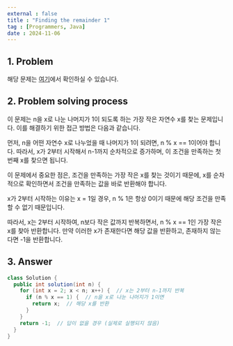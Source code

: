 ```yaml
---
external : false
title : "Finding the remainder 1"
tag : [Programmers, Java]
date : 2024-11-06
---
```


## 1. Problem

해당 문제는 [여기](https://school.programmers.co.kr/learn/courses/30/lessons/87389)에서 확인하실 수 있습니다.

## 2. Problem solving process

이 문제는 n을 x로 나눈 나머지가 1이 되도록 하는 가장 작은 자연수 x를 찾는 문제입니다. 이를 해결하기 위한 접근 방법은 다음과 같습니다.

먼저, n을 어떤 자연수 x로 나누었을 때 나머지가 1이 되려면, n % x == 1이어야 합니다. 따라서, x가 2부터 시작해서 n-1까지 순차적으로 증가하며, 이 조건을 만족하는 첫 번째 x를 찾으면 됩니다.

이 문제에서 중요한 점은, 조건을 만족하는 가장 작은 x를 찾는 것이기 때문에, x를 순차적으로 확인하면서 조건을 만족하는 값을 바로 반환해야 합니다.

x가 2부터 시작하는 이유는 x = 1일 경우, n % 1은 항상 0이기 때문에 해당 조건을 만족할 수 없기 때문입니다.

따라서, x는 2부터 시작하여, n보다 작은 값까지 반복하면서, n % x == 1인 가장 작은 x를 찾아 반환합니다. 만약 이러한 x가 존재한다면 해당 값을 반환하고, 존재하지 않는다면 -1을 반환합니다.

## 3. Answer

```java
class Solution {
  public int solution(int n) {
    for (int x = 2; x < n; x++) {  // x는 2부터 n-1까지 반복
      if (n % x == 1) {  // n을 x로 나눈 나머지가 1이면
        return x;  // 해당 x를 반환
      }
    }
    return -1;  // 답이 없을 경우 (실제로 실행되지 않음)
  }
}
```
